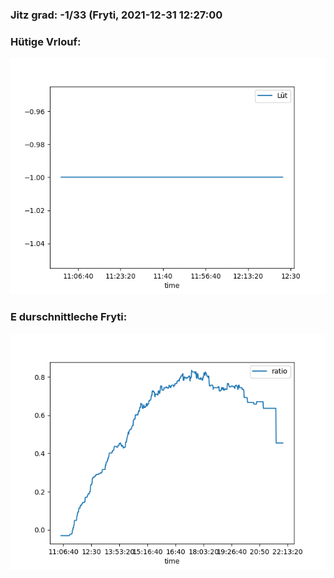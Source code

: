 ### Jitz grad: -1/33 (Fryti, 2021-12-31 12:27:00

### Hütige Vrlouf:
![Graph](Today.png)

### E durschnittleche Fryti:
![Graph](Fryti.png)